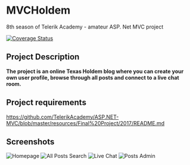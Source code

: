 # MVCHoldem
8th season of Telerik Academy - amateur ASP. Net MVC project



[![Coverage Status](https://coveralls.io/repos/github/gchankov/MVCHoldem/badge.svg?branch=)](https://coveralls.io/github/gchankov/MVCHoldem?branch=)

## Project Description
 **The project is an online Texas Holdem blog where you can create your own user profile, browse through all posts and  connect to a live chat room.**

 ## Project requirements
https://github.com/TelerikAcademy/ASP.NET-MVC/blob/master/resources/Final%20Project/2017/README.md

## Screenshots
![Homepage](./MVCHoldem/project-screens/home.png)
![All Posts Search](./MVCHoldem/project-screens/allposts.png)
![Live Chat](./MVCHoldem/project-screens/livechat.png)
![Posts Admin](./MVCHoldem/project-screens/postsadmin.png)